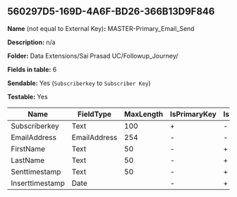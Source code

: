 ## 560297D5-169D-4A6F-BD26-366B13D9F846

**Name** (not equal to External Key)**:** MASTER-Primary_Email_Send

**Description:** n/a

**Folder:** Data Extensions/Sai Prasad UC/Followup_Journey/

**Fields in table:** 6

**Sendable:** Yes (`Subscriberkey` to `Subscriber Key`)

**Testable:** Yes

| Name | FieldType | MaxLength | IsPrimaryKey | IsNullable | DefaultValue |
| --- | --- | --- | --- | --- | --- |
| Subscriberkey | Text | 100 | + | - |  |
| EmailAddress | EmailAddress | 254 | - | - |  |
| FirstName | Text | 50 | - | + |  |
| LastName | Text | 50 | - | + |  |
| Senttimestamp | Text | 50 | - | + | DEFAULT |
| Inserttimestamp | Date |  | - | + | GetDate() |
